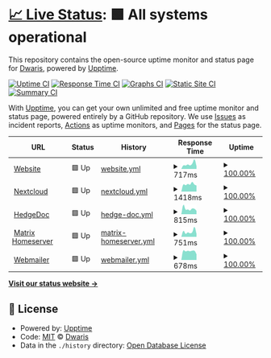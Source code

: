 # [📈 Live Status](https://status.itclowd.de): <!--live status--> **🟩 All systems operational**

This repository contains the open-source uptime monitor and status page for [Dwaris](https://status.itclowd.de), powered by [Upptime](https://github.com/upptime/upptime).

[![Uptime CI](https://github.com/Dwaris/itclowd-uptime/workflows/Uptime%20CI/badge.svg)](https://github.com/Dwaris/itclowd-uptime/actions?query=workflow%3A%22Uptime+CI%22)
[![Response Time CI](https://github.com/Dwaris/itclowd-uptime/workflows/Response%20Time%20CI/badge.svg)](https://github.com/Dwaris/itclowd-uptime/actions?query=workflow%3A%22Response+Time+CI%22)
[![Graphs CI](https://github.com/Dwaris/itclowd-uptime/workflows/Graphs%20CI/badge.svg)](https://github.com/Dwaris/itclowd-uptime/actions?query=workflow%3A%22Graphs+CI%22)
[![Static Site CI](https://github.com/Dwaris/itclowd-uptime/workflows/Static%20Site%20CI/badge.svg)](https://github.com/Dwaris/itclowd-uptime/actions?query=workflow%3A%22Static+Site+CI%22)
[![Summary CI](https://github.com/Dwaris/itclowd-uptime/workflows/Summary%20CI/badge.svg)](https://github.com/Dwaris/itclowd-uptime/actions?query=workflow%3A%22Summary+CI%22)

With [Upptime](https://upptime.js.org), you can get your own unlimited and free uptime monitor and status page, powered entirely by a GitHub repository. We use [Issues](https://github.com/Dwaris/itclowd-uptime/issues) as incident reports, [Actions](https://github.com/Dwaris/itclowd-uptime/actions) as uptime monitors, and [Pages](https://status.itclowd.de) for the status page.

<!--start: status pages-->
<!-- This summary is generated by Upptime (https://github.com/upptime/upptime) -->
<!-- Do not edit this manually, your changes will be overwritten -->
<!-- prettier-ignore -->
| URL | Status | History | Response Time | Uptime |
| --- | ------ | ------- | ------------- | ------ |
| <img alt="" src="https://favicons.githubusercontent.com/itclowd.de" height="13"> [Website](https://itclowd.de) | 🟩 Up | [website.yml](https://github.com/Dwaris/itclowd-uptime/commits/HEAD/history/website.yml) | <details><summary><img alt="Response time graph" src="./graphs/website/response-time-week.png" height="20"> 717ms</summary><br><a href="https://status.itclowd.de/history/website"><img alt="Response time 564" src="https://img.shields.io/endpoint?url=https%3A%2F%2Fraw.githubusercontent.com%2FDwaris%2Fitclowd-uptime%2FHEAD%2Fapi%2Fwebsite%2Fresponse-time.json"></a><br><a href="https://status.itclowd.de/history/website"><img alt="24-hour response time 401" src="https://img.shields.io/endpoint?url=https%3A%2F%2Fraw.githubusercontent.com%2FDwaris%2Fitclowd-uptime%2FHEAD%2Fapi%2Fwebsite%2Fresponse-time-day.json"></a><br><a href="https://status.itclowd.de/history/website"><img alt="7-day response time 717" src="https://img.shields.io/endpoint?url=https%3A%2F%2Fraw.githubusercontent.com%2FDwaris%2Fitclowd-uptime%2FHEAD%2Fapi%2Fwebsite%2Fresponse-time-week.json"></a><br><a href="https://status.itclowd.de/history/website"><img alt="30-day response time 577" src="https://img.shields.io/endpoint?url=https%3A%2F%2Fraw.githubusercontent.com%2FDwaris%2Fitclowd-uptime%2FHEAD%2Fapi%2Fwebsite%2Fresponse-time-month.json"></a><br><a href="https://status.itclowd.de/history/website"><img alt="1-year response time 564" src="https://img.shields.io/endpoint?url=https%3A%2F%2Fraw.githubusercontent.com%2FDwaris%2Fitclowd-uptime%2FHEAD%2Fapi%2Fwebsite%2Fresponse-time-year.json"></a></details> | <details><summary><a href="https://status.itclowd.de/history/website">100.00%</a></summary><a href="https://status.itclowd.de/history/website"><img alt="All-time uptime 98.92%" src="https://img.shields.io/endpoint?url=https%3A%2F%2Fraw.githubusercontent.com%2FDwaris%2Fitclowd-uptime%2FHEAD%2Fapi%2Fwebsite%2Fuptime.json"></a><br><a href="https://status.itclowd.de/history/website"><img alt="24-hour uptime 100.00%" src="https://img.shields.io/endpoint?url=https%3A%2F%2Fraw.githubusercontent.com%2FDwaris%2Fitclowd-uptime%2FHEAD%2Fapi%2Fwebsite%2Fuptime-day.json"></a><br><a href="https://status.itclowd.de/history/website"><img alt="7-day uptime 100.00%" src="https://img.shields.io/endpoint?url=https%3A%2F%2Fraw.githubusercontent.com%2FDwaris%2Fitclowd-uptime%2FHEAD%2Fapi%2Fwebsite%2Fuptime-week.json"></a><br><a href="https://status.itclowd.de/history/website"><img alt="30-day uptime 100.00%" src="https://img.shields.io/endpoint?url=https%3A%2F%2Fraw.githubusercontent.com%2FDwaris%2Fitclowd-uptime%2FHEAD%2Fapi%2Fwebsite%2Fuptime-month.json"></a><br><a href="https://status.itclowd.de/history/website"><img alt="1-year uptime 98.92%" src="https://img.shields.io/endpoint?url=https%3A%2F%2Fraw.githubusercontent.com%2FDwaris%2Fitclowd-uptime%2FHEAD%2Fapi%2Fwebsite%2Fuptime-year.json"></a></details>
| <img alt="" src="https://nextcloud.com/wp-content/themes/next/assets/img/common/favicon.png?x53054" height="13"> [Nextcloud](https://nextcloud.itclowd.de) | 🟩 Up | [nextcloud.yml](https://github.com/Dwaris/itclowd-uptime/commits/HEAD/history/nextcloud.yml) | <details><summary><img alt="Response time graph" src="./graphs/nextcloud/response-time-week.png" height="20"> 1418ms</summary><br><a href="https://status.itclowd.de/history/nextcloud"><img alt="Response time 1641" src="https://img.shields.io/endpoint?url=https%3A%2F%2Fraw.githubusercontent.com%2FDwaris%2Fitclowd-uptime%2FHEAD%2Fapi%2Fnextcloud%2Fresponse-time.json"></a><br><a href="https://status.itclowd.de/history/nextcloud"><img alt="24-hour response time 1178" src="https://img.shields.io/endpoint?url=https%3A%2F%2Fraw.githubusercontent.com%2FDwaris%2Fitclowd-uptime%2FHEAD%2Fapi%2Fnextcloud%2Fresponse-time-day.json"></a><br><a href="https://status.itclowd.de/history/nextcloud"><img alt="7-day response time 1418" src="https://img.shields.io/endpoint?url=https%3A%2F%2Fraw.githubusercontent.com%2FDwaris%2Fitclowd-uptime%2FHEAD%2Fapi%2Fnextcloud%2Fresponse-time-week.json"></a><br><a href="https://status.itclowd.de/history/nextcloud"><img alt="30-day response time 1360" src="https://img.shields.io/endpoint?url=https%3A%2F%2Fraw.githubusercontent.com%2FDwaris%2Fitclowd-uptime%2FHEAD%2Fapi%2Fnextcloud%2Fresponse-time-month.json"></a><br><a href="https://status.itclowd.de/history/nextcloud"><img alt="1-year response time 1641" src="https://img.shields.io/endpoint?url=https%3A%2F%2Fraw.githubusercontent.com%2FDwaris%2Fitclowd-uptime%2FHEAD%2Fapi%2Fnextcloud%2Fresponse-time-year.json"></a></details> | <details><summary><a href="https://status.itclowd.de/history/nextcloud">100.00%</a></summary><a href="https://status.itclowd.de/history/nextcloud"><img alt="All-time uptime 99.92%" src="https://img.shields.io/endpoint?url=https%3A%2F%2Fraw.githubusercontent.com%2FDwaris%2Fitclowd-uptime%2FHEAD%2Fapi%2Fnextcloud%2Fuptime.json"></a><br><a href="https://status.itclowd.de/history/nextcloud"><img alt="24-hour uptime 100.00%" src="https://img.shields.io/endpoint?url=https%3A%2F%2Fraw.githubusercontent.com%2FDwaris%2Fitclowd-uptime%2FHEAD%2Fapi%2Fnextcloud%2Fuptime-day.json"></a><br><a href="https://status.itclowd.de/history/nextcloud"><img alt="7-day uptime 100.00%" src="https://img.shields.io/endpoint?url=https%3A%2F%2Fraw.githubusercontent.com%2FDwaris%2Fitclowd-uptime%2FHEAD%2Fapi%2Fnextcloud%2Fuptime-week.json"></a><br><a href="https://status.itclowd.de/history/nextcloud"><img alt="30-day uptime 100.00%" src="https://img.shields.io/endpoint?url=https%3A%2F%2Fraw.githubusercontent.com%2FDwaris%2Fitclowd-uptime%2FHEAD%2Fapi%2Fnextcloud%2Fuptime-month.json"></a><br><a href="https://status.itclowd.de/history/nextcloud"><img alt="1-year uptime 99.92%" src="https://img.shields.io/endpoint?url=https%3A%2F%2Fraw.githubusercontent.com%2FDwaris%2Fitclowd-uptime%2FHEAD%2Fapi%2Fnextcloud%2Fuptime-year.json"></a></details>
| <img alt="" src="https://hedgedoc.org/icons/favicon-32x32.png" height="13"> [HedgeDoc](https://pad.itclowd.de) | 🟩 Up | [hedge-doc.yml](https://github.com/Dwaris/itclowd-uptime/commits/HEAD/history/hedge-doc.yml) | <details><summary><img alt="Response time graph" src="./graphs/hedge-doc/response-time-week.png" height="20"> 815ms</summary><br><a href="https://status.itclowd.de/history/hedge-doc"><img alt="Response time 848" src="https://img.shields.io/endpoint?url=https%3A%2F%2Fraw.githubusercontent.com%2FDwaris%2Fitclowd-uptime%2FHEAD%2Fapi%2Fhedge-doc%2Fresponse-time.json"></a><br><a href="https://status.itclowd.de/history/hedge-doc"><img alt="24-hour response time 517" src="https://img.shields.io/endpoint?url=https%3A%2F%2Fraw.githubusercontent.com%2FDwaris%2Fitclowd-uptime%2FHEAD%2Fapi%2Fhedge-doc%2Fresponse-time-day.json"></a><br><a href="https://status.itclowd.de/history/hedge-doc"><img alt="7-day response time 815" src="https://img.shields.io/endpoint?url=https%3A%2F%2Fraw.githubusercontent.com%2FDwaris%2Fitclowd-uptime%2FHEAD%2Fapi%2Fhedge-doc%2Fresponse-time-week.json"></a><br><a href="https://status.itclowd.de/history/hedge-doc"><img alt="30-day response time 631" src="https://img.shields.io/endpoint?url=https%3A%2F%2Fraw.githubusercontent.com%2FDwaris%2Fitclowd-uptime%2FHEAD%2Fapi%2Fhedge-doc%2Fresponse-time-month.json"></a><br><a href="https://status.itclowd.de/history/hedge-doc"><img alt="1-year response time 848" src="https://img.shields.io/endpoint?url=https%3A%2F%2Fraw.githubusercontent.com%2FDwaris%2Fitclowd-uptime%2FHEAD%2Fapi%2Fhedge-doc%2Fresponse-time-year.json"></a></details> | <details><summary><a href="https://status.itclowd.de/history/hedge-doc">100.00%</a></summary><a href="https://status.itclowd.de/history/hedge-doc"><img alt="All-time uptime 98.15%" src="https://img.shields.io/endpoint?url=https%3A%2F%2Fraw.githubusercontent.com%2FDwaris%2Fitclowd-uptime%2FHEAD%2Fapi%2Fhedge-doc%2Fuptime.json"></a><br><a href="https://status.itclowd.de/history/hedge-doc"><img alt="24-hour uptime 100.00%" src="https://img.shields.io/endpoint?url=https%3A%2F%2Fraw.githubusercontent.com%2FDwaris%2Fitclowd-uptime%2FHEAD%2Fapi%2Fhedge-doc%2Fuptime-day.json"></a><br><a href="https://status.itclowd.de/history/hedge-doc"><img alt="7-day uptime 100.00%" src="https://img.shields.io/endpoint?url=https%3A%2F%2Fraw.githubusercontent.com%2FDwaris%2Fitclowd-uptime%2FHEAD%2Fapi%2Fhedge-doc%2Fuptime-week.json"></a><br><a href="https://status.itclowd.de/history/hedge-doc"><img alt="30-day uptime 100.00%" src="https://img.shields.io/endpoint?url=https%3A%2F%2Fraw.githubusercontent.com%2FDwaris%2Fitclowd-uptime%2FHEAD%2Fapi%2Fhedge-doc%2Fuptime-month.json"></a><br><a href="https://status.itclowd.de/history/hedge-doc"><img alt="1-year uptime 98.15%" src="https://img.shields.io/endpoint?url=https%3A%2F%2Fraw.githubusercontent.com%2FDwaris%2Fitclowd-uptime%2FHEAD%2Fapi%2Fhedge-doc%2Fuptime-year.json"></a></details>
| <img alt="" src="https://element.io/images/favicon.png" height="13"> [Matrix Homeserver](https://matrix.itclowd.de/_matrix/federation/v1/version) | 🟩 Up | [matrix-homeserver.yml](https://github.com/Dwaris/itclowd-uptime/commits/HEAD/history/matrix-homeserver.yml) | <details><summary><img alt="Response time graph" src="./graphs/matrix-homeserver/response-time-week.png" height="20"> 751ms</summary><br><a href="https://status.itclowd.de/history/matrix-homeserver"><img alt="Response time 522" src="https://img.shields.io/endpoint?url=https%3A%2F%2Fraw.githubusercontent.com%2FDwaris%2Fitclowd-uptime%2FHEAD%2Fapi%2Fmatrix-homeserver%2Fresponse-time.json"></a><br><a href="https://status.itclowd.de/history/matrix-homeserver"><img alt="24-hour response time 427" src="https://img.shields.io/endpoint?url=https%3A%2F%2Fraw.githubusercontent.com%2FDwaris%2Fitclowd-uptime%2FHEAD%2Fapi%2Fmatrix-homeserver%2Fresponse-time-day.json"></a><br><a href="https://status.itclowd.de/history/matrix-homeserver"><img alt="7-day response time 751" src="https://img.shields.io/endpoint?url=https%3A%2F%2Fraw.githubusercontent.com%2FDwaris%2Fitclowd-uptime%2FHEAD%2Fapi%2Fmatrix-homeserver%2Fresponse-time-week.json"></a><br><a href="https://status.itclowd.de/history/matrix-homeserver"><img alt="30-day response time 545" src="https://img.shields.io/endpoint?url=https%3A%2F%2Fraw.githubusercontent.com%2FDwaris%2Fitclowd-uptime%2FHEAD%2Fapi%2Fmatrix-homeserver%2Fresponse-time-month.json"></a><br><a href="https://status.itclowd.de/history/matrix-homeserver"><img alt="1-year response time 522" src="https://img.shields.io/endpoint?url=https%3A%2F%2Fraw.githubusercontent.com%2FDwaris%2Fitclowd-uptime%2FHEAD%2Fapi%2Fmatrix-homeserver%2Fresponse-time-year.json"></a></details> | <details><summary><a href="https://status.itclowd.de/history/matrix-homeserver">100.00%</a></summary><a href="https://status.itclowd.de/history/matrix-homeserver"><img alt="All-time uptime 99.91%" src="https://img.shields.io/endpoint?url=https%3A%2F%2Fraw.githubusercontent.com%2FDwaris%2Fitclowd-uptime%2FHEAD%2Fapi%2Fmatrix-homeserver%2Fuptime.json"></a><br><a href="https://status.itclowd.de/history/matrix-homeserver"><img alt="24-hour uptime 100.00%" src="https://img.shields.io/endpoint?url=https%3A%2F%2Fraw.githubusercontent.com%2FDwaris%2Fitclowd-uptime%2FHEAD%2Fapi%2Fmatrix-homeserver%2Fuptime-day.json"></a><br><a href="https://status.itclowd.de/history/matrix-homeserver"><img alt="7-day uptime 100.00%" src="https://img.shields.io/endpoint?url=https%3A%2F%2Fraw.githubusercontent.com%2FDwaris%2Fitclowd-uptime%2FHEAD%2Fapi%2Fmatrix-homeserver%2Fuptime-week.json"></a><br><a href="https://status.itclowd.de/history/matrix-homeserver"><img alt="30-day uptime 99.96%" src="https://img.shields.io/endpoint?url=https%3A%2F%2Fraw.githubusercontent.com%2FDwaris%2Fitclowd-uptime%2FHEAD%2Fapi%2Fmatrix-homeserver%2Fuptime-month.json"></a><br><a href="https://status.itclowd.de/history/matrix-homeserver"><img alt="1-year uptime 99.91%" src="https://img.shields.io/endpoint?url=https%3A%2F%2Fraw.githubusercontent.com%2FDwaris%2Fitclowd-uptime%2FHEAD%2Fapi%2Fmatrix-homeserver%2Fuptime-year.json"></a></details>
| <img alt="" src="https://favicons.githubusercontent.com/webmail.itclowd.de" height="13"> [Webmailer](https://webmail.itclowd.de) | 🟩 Up | [webmailer.yml](https://github.com/Dwaris/itclowd-uptime/commits/HEAD/history/webmailer.yml) | <details><summary><img alt="Response time graph" src="./graphs/webmailer/response-time-week.png" height="20"> 678ms</summary><br><a href="https://status.itclowd.de/history/webmailer"><img alt="Response time 659" src="https://img.shields.io/endpoint?url=https%3A%2F%2Fraw.githubusercontent.com%2FDwaris%2Fitclowd-uptime%2FHEAD%2Fapi%2Fwebmailer%2Fresponse-time.json"></a><br><a href="https://status.itclowd.de/history/webmailer"><img alt="24-hour response time 440" src="https://img.shields.io/endpoint?url=https%3A%2F%2Fraw.githubusercontent.com%2FDwaris%2Fitclowd-uptime%2FHEAD%2Fapi%2Fwebmailer%2Fresponse-time-day.json"></a><br><a href="https://status.itclowd.de/history/webmailer"><img alt="7-day response time 678" src="https://img.shields.io/endpoint?url=https%3A%2F%2Fraw.githubusercontent.com%2FDwaris%2Fitclowd-uptime%2FHEAD%2Fapi%2Fwebmailer%2Fresponse-time-week.json"></a><br><a href="https://status.itclowd.de/history/webmailer"><img alt="30-day response time 640" src="https://img.shields.io/endpoint?url=https%3A%2F%2Fraw.githubusercontent.com%2FDwaris%2Fitclowd-uptime%2FHEAD%2Fapi%2Fwebmailer%2Fresponse-time-month.json"></a><br><a href="https://status.itclowd.de/history/webmailer"><img alt="1-year response time 659" src="https://img.shields.io/endpoint?url=https%3A%2F%2Fraw.githubusercontent.com%2FDwaris%2Fitclowd-uptime%2FHEAD%2Fapi%2Fwebmailer%2Fresponse-time-year.json"></a></details> | <details><summary><a href="https://status.itclowd.de/history/webmailer">100.00%</a></summary><a href="https://status.itclowd.de/history/webmailer"><img alt="All-time uptime 99.86%" src="https://img.shields.io/endpoint?url=https%3A%2F%2Fraw.githubusercontent.com%2FDwaris%2Fitclowd-uptime%2FHEAD%2Fapi%2Fwebmailer%2Fuptime.json"></a><br><a href="https://status.itclowd.de/history/webmailer"><img alt="24-hour uptime 100.00%" src="https://img.shields.io/endpoint?url=https%3A%2F%2Fraw.githubusercontent.com%2FDwaris%2Fitclowd-uptime%2FHEAD%2Fapi%2Fwebmailer%2Fuptime-day.json"></a><br><a href="https://status.itclowd.de/history/webmailer"><img alt="7-day uptime 100.00%" src="https://img.shields.io/endpoint?url=https%3A%2F%2Fraw.githubusercontent.com%2FDwaris%2Fitclowd-uptime%2FHEAD%2Fapi%2Fwebmailer%2Fuptime-week.json"></a><br><a href="https://status.itclowd.de/history/webmailer"><img alt="30-day uptime 100.00%" src="https://img.shields.io/endpoint?url=https%3A%2F%2Fraw.githubusercontent.com%2FDwaris%2Fitclowd-uptime%2FHEAD%2Fapi%2Fwebmailer%2Fuptime-month.json"></a><br><a href="https://status.itclowd.de/history/webmailer"><img alt="1-year uptime 99.86%" src="https://img.shields.io/endpoint?url=https%3A%2F%2Fraw.githubusercontent.com%2FDwaris%2Fitclowd-uptime%2FHEAD%2Fapi%2Fwebmailer%2Fuptime-year.json"></a></details>

<!--end: status pages-->

[**Visit our status website →**](https://status.itclowd.de)

## 📄 License

- Powered by: [Upptime](https://github.com/upptime/upptime)
- Code: [MIT](./LICENSE) © [Dwaris](https://status.itclowd.de)
- Data in the `./history` directory: [Open Database License](https://opendatacommons.org/licenses/odbl/1-0/)
